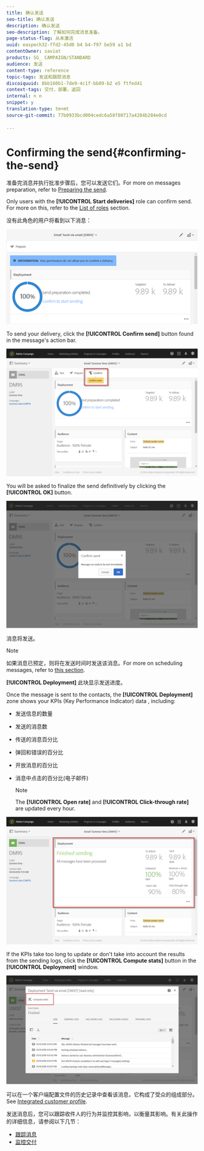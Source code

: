 ```yaml
---
title: 确认发送
seo-title: 确认发送
description: 确认发送
seo-description: 了解如何完成消息准备。
page-status-flag: 从未激活
uuid: easpech32-ffd2-45d0 b4 b4-f97 be59 a1 bd
contentOwner: saviat
products: SG_ CAMPAIGN/STANDARD
audience: 发送
content-type: reference
topic-tags: 发送和跟踪消息
discoiquuid: 8bb160b1-7de9-4c1f-bb89-b2 e5 ftfed41
context-tags: 交付，部署，返回
internal: n n
snippet: y
translation-type: tm+mt
source-git-commit: 77b0933bcd004cedc6a58f80717a4284b284e0cd

---
```



# Confirming the send{#confirming-the-send}

准备完消息并执行批准步骤后，您可以发送它们。For more on messages preparation, refer to [Preparing the send](../../sending/using/preparing-the-send.md).

Only users with the **[!UICONTROL Start deliveries]** role can confirm send. For more on this, refer to the [List of roles](../../administration/using/list-of-roles.md) section.

没有此角色的用户将看到以下消息：

![](assets/confirm_delivery_2.png)

To send your delivery, click the **[!UICONTROL Confirm send]** button found in the message's action bar.

![](assets/confirm_delivery.png)

You will be asked to finalize the send definitively by clicking the **[!UICONTROL OK]** button.

![](assets/confirm_delivery1.png)

消息将发送。

>[!NOTE]
>
>如果消息已预定，则将在发送时间时发送该消息。For more on scheduling messages, refer to [this section](../../sending/using/about-scheduling-messages.md).

**[!UICONTROL Deployment]** 此块显示发送进度。

Once the message is sent to the contacts, the **[!UICONTROL Deployment]** zone shows your KPIs (Key Performance Indicator) data , including:

* 发送信息的数量
* 发送的消息数
* 传送的消息百分比
* 弹回和错误的百分比
* 开放消息的百分比
* 消息中点击的百分比(电子邮件)

   >[!NOTE]
   >
   >The **[!UICONTROL Open rate]** and **[!UICONTROL Click-through rate]** are updated every hour.

![](assets/sending_delivery.png)

If the KPIs take too long to update or don't take into account the results from the sending logs, click the **[!UICONTROL Compute stats]** button in the **[!UICONTROL Deployment]** window.

![](assets/sending_delivery7.png)

可以在一个客户端配置文件的历史记录中查看该消息，它构成了受众的组成部分。See [Integrated customer profile](../../audiences/using/integrated-customer-profile.md).

发送消息后，您可以跟踪收件人的行为并监控其影响，以衡量其影响。有关此操作的详细信息，请参阅以下几节：

* [跟踪消息](../../sending/using/tracking-messages.md)
* [监控交付](../../sending/using/monitoring-a-delivery.md)

